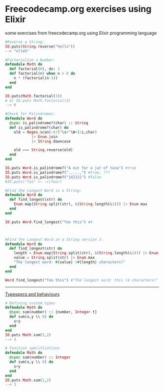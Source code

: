 # Freecodecamp.org exercises using Elixir
some exercises from freecodecamp.org using Elixir programming language

```elixir
#Reverse a String:
IO.puts(String.reverse("hello"))
--> "olleh"
```

```elixir
#Factorialize a Number:
defmodule Math do
  def factorial(0), do: 1
  def factorial(n) when n > 0 do
    n * (factorial(n-1))
  end
end

IO.puts(Math.factorial(3))
# or IO.puts Math.factorial(3)
--> 6
```

```elixir
#Check for Palindromes:
defmodule Word do
  @spec is_palindrome?(char) :: String
  def is_palindrome?(char) do
    old = Regex.scan(~r/[^\s+^\W+]/i,char)
            |> Enum.join
            |> String.downcase

    old === String.reverse(old)
  end
end

IO.puts Word.is_palindrome?("A nut for a jar of tuna") #true
IO.puts Word.is_palindrome?(".,.,.,") #true, ???
IO.puts Word.is_palindrome?("142321") #false
#IO.puts("foo" =~ ~r/foo/)
```

```elixir
#Find the Longest Word in a String:
defmodule Word do
  def find_longest(str) do
    Enum.map(String.split(str), &(String.length(&1))) |> Enum.max
  end
end

IO.puts Word.find_longest("foo this") #4



#Find the Longest Word in a String version 2:
defmodule Word do
  def find_longest(str) do
    length = Enum.map(String.split(str), &(String.length(&1))) |> Enum.max
    value = String.split(str) |> Enum.max
    "The longest word: #{value} (#{length} characters)"
  end
end

Word.find_longest("foo this") #"The longest word: this (4 characters)"
```

---
[Typespecs and behaviours](http://elixir-lang.github.io/getting-started/typespecs-and-behaviours.html)
```elixir
# Defining custom types
defmodule Math do
  @spec sum(number) :: {number, Integer.t}
  def sum(x,y \\ 0) do
    x+y
  end
end
IO.puts Math.sum(1,2)
--> 3

# Function specifications
defmodule Math do
  @spec sum(number) :: Integer
  def sum(x,y \\ 0) do
    x+y
  end
end
IO.puts Math.sum(1,2)
--> 3
```
